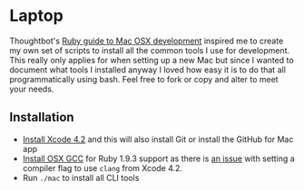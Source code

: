 # Laptop

Thoughtbot's [Ruby guide to Mac OSX development](http://robots.thoughtbot.com/post/8700977975/2011-rubyists-guide-to-a-mac-os-x-development) inspired me to create my own set of scripts to install all the common tools I use for development. This really only applies for when setting up a new Mac but since I wanted to document what tools I installed anyway I loved how easy it is to do that all programmatically using bash. Feel free to fork or copy and alter to meet your needs.

## Installation

 * [Install Xcode 4.2](http://itunes.apple.com/us/app/xcode/id448457090?mt=12) and this will also install Git or install the GitHub for Mac app
 * [Install OSX GCC](https://github.com/kennethreitz/osx-gcc-installer/downloads) for Ruby 1.9.3 support as there is [an issue](https://github.com/sstephenson/ruby-build/pull/87) with setting a compiler flag to use ```clang``` from Xcode 4.2.
 * Run ```./mac``` to install all CLI tools
